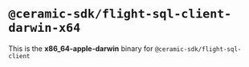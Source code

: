# `@ceramic-sdk/flight-sql-client-darwin-x64`

This is the **x86_64-apple-darwin** binary for `@ceramic-sdk/flight-sql-client`
